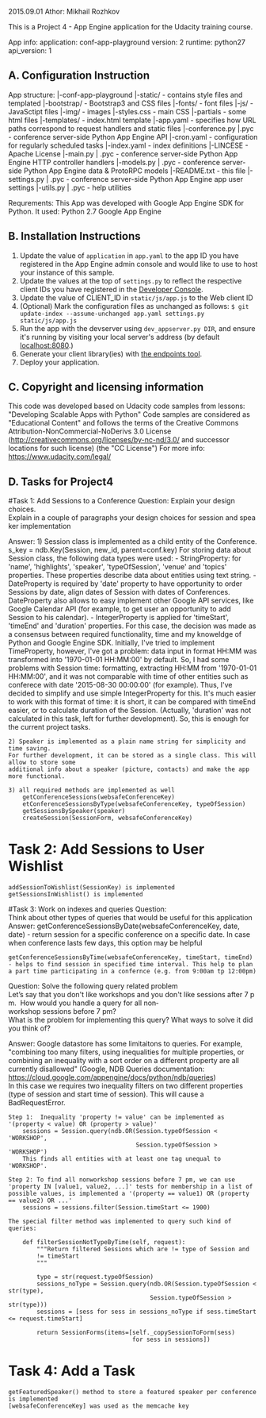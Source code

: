 2015.09.01
Athor: Mikhail Rozhkov

This is a Project 4 - App Engine application for the Udacity training course.

App info:
	application: conf-app-playground
	version: 2
	runtime: python27
	api_version: 1
	


A. Configuration Instruction
---------------------------- 
App structure: 
    |-conf-app-playground
	|-static/				- contains style files and templated
		|-bootstrap/		- Bootstrap3 and CSS files
		|-fonts/			- font files
		|-js/				- JavaSctipt files
		|-img/    			- images
		|-styles.css		- main CSS 
		|-partials			- some html files 
	|-templates/			- index.html template
	|-app.yaml				- specifies how URL paths correspond to request handlers and static files
	|-conference.py |.pyc	- conference server-side Python App Engine API
	|-cron.yaml				- configuration for regularly scheduled tasks 
	|-index.yaml 			- index definitions
	|-LINCESE 				- Apache License
	|-main.py | .pyc 		- conference server-side Python App Engine HTTP controller handlers 
	|-models.py | .pyc 		- conference server-side Python App Engine data & ProtoRPC models
	|-README.txt			- this file
	|-settings.py | .pyc 	- conference server-side Python App Engine app user settings
	|-utils.py | .pyc 		- help utilities 

Requrements:
This App was developed with Google App Engine SDK for Python. It used: 
	Python 2.7
	Google App Engine



B. Installation Instructions 
----------------------------
1. Update the value of `application` in `app.yaml` to the app ID you
   have registered in the App Engine admin console and would like to use to host
   your instance of this sample.
1. Update the values at the top of `settings.py` to
   reflect the respective client IDs you have registered in the
   [Developer Console][4].
1. Update the value of CLIENT_ID in `static/js/app.js` to the Web client ID
1. (Optional) Mark the configuration files as unchanged as follows:
   `$ git update-index --assume-unchanged app.yaml settings.py static/js/app.js`
1. Run the app with the devserver using `dev_appserver.py DIR`, and ensure it's running by visiting
   your local server's address (by default [localhost:8080][5].)
1. Generate your client library(ies) with [the endpoints tool][6].
1. Deploy your application.

[1]: https://developers.google.com/appengine
[2]: http://python.org
[3]: https://developers.google.com/appengine/docs/python/endpoints/
[4]: https://console.developers.google.com/
[5]: https://localhost:8080/
[6]: https://developers.google.com/appengine/docs/python/endpoints/endpoints_tool



C. Copyright and licensing information
-----------------------------------
This code was developed based on Udacity code samples from lessons:
	"Developing Scalable Apps with Python"
Code samples are considered as "Educational Content" and follows the terms of the Creative Commons 
Attribution-NonCommercial-NoDerivs 3.0 License (http://creativecommons.org/licenses/by-nc-nd/3.0/ 
and successor locations for such license) (the "CC License")
For more info: https://www.udacity.com/legal/ 



D. Tasks for Project4
---------------------------- 

#Task 1: Add Sessions to a Conference
Question: Explain your design choices. Explain in a couple of paragraphs your design choices for session and speaker implementation

Answer:
	1) Session class is implemented as a child entity of the Conference. 
		s_key = ndb.Key(Session, new_id, parent=conf.key)
	For storing data  about Session class, the following data types were used:
	- StringProperty: for 'name', 'highlights', 'speaker', 'typeOfSession', 'venue' and 'topics' properties.
	These properties describe data about entities using text string.
	- DateProperty is required by 'date' property to have opportunity to order Sessions by date,
	align dates of Session with dates of Conferences. DateProperty also allows to easy implement other
	Google API services, like Google Calendar API (for example, to get user an opportunity to add Session
	to his calendar).
	- IntegerProperty is applied for 'timeStart', 'timeEnd' and 'duration' properties. For this case, the decision was made
	as a consensus between required functionality, time and my knoweldge of Python and Google Engine SDK.
	Initially, I've tried to implement TimeProperty, however, I've got a problem: data input in format
	HH:MM was transformed into '1970-01-01 HH:MM:00' by default. So, I had some problems with Session time: formatting,
	extracting HH:MM from '1970-01-01 HH:MM:00', and it was not comparable with time of other entities
	such as conferece with date '2015-08-30 00:00:00' (for example).
	Thus, I've decided to simplify and use simple IntegerProperty for this. It's much easier to work with this format
	of time: it is short, it can be compared with timeEnd easier, or to calculate duration of the Session.
	(Actually, 'duration' was not calculated in this task, left for further development). So, this is enough
	for the current project tasks.
	
	2) Speaker is implemented as a plain name string for simplicity and time saving.
	For further development, it can be stored as a single class. This will allow to store some
	additional info about a speaker (picture, contacts) and make the app more functional.

	3) all required methods are implemented as well
		getConferenceSessions(websafeConferenceKey) 
		etConferenceSessionsByType(websafeConferenceKey, typeOfSession) 
 		getSessionsBySpeaker(speaker) 
 		createSession(SessionForm, websafeConferenceKey)



# Task 2: Add Sessions to User Wishlist
	addSessionToWishlist(SessionKey) is implemented 
	getSessionsInWishlist() is implemented



#Task 3: Work on indexes and queries
Question: Think about other types of queries that would be useful for this application
Answer: 
	getConferenceSessionsByDate(websafeConferenceKey, date, date) - return session for a specific conference on a specific date. In case when conference lasts few days, this option may be helpful

	getConferenceSessionsByTime(websafeConferenceKey, timeStart, timeEnd) - helps to find session in specified time interval. This help to plan a part time participating in a confernce (e.g. from 9:00am tp 12:00pm)  

Question: Solve the following query related problem
	Let’s say that you don't like workshops and you don't like sessions after 7 pm. 
	How would you handle a query for all non­workshop sessions before 7 pm? 
	What is the problem for implementing this query? What ways to solve it did you
	think of?

Answer: 
	Google datastore has some limitaitons to queries. For example, "combining too many filters, using inequalities for multiple properties, or combining an inequality with a sort order on a different property are all currently disallowed" (Google, NDB Queries documentation: https://cloud.google.com/appengine/docs/python/ndb/queries)   
	In this case we requires two inequality filters on two different properties (type of session and start time of session). This will cause a BadRequestError.

	Step 1:  Inequality 'property != value' can be implemented as '(property < value) OR (property > value)'
		sessions = Session.query(ndb.OR(Session.typeOfSession < 'WORKSHOP',
										Session.typeOfSession > 'WORKSHOP')
		This finds all entities with at least one tag unequal to 'WORKSHOP'. 
	
	Step 2: To find all non­workshop sessions before 7 pm, we can use 'property IN [value1, value2, ...]' tests for membership in a list of possible values, is implemented a '(property == value1) OR (property == value2) OR ...'
		sessions = sessions.filter(Session.timeStart <= 1900)

	The special filter method was implemented to query such kind of queries:

	    def filterSessionNotTypeByTime(self, request):
	        """Return filtered Sessions which are != type of Session and
	        != timeStart
	        """

	        type = str(request.typeOfSession)
	        sessions_noType = Session.query(ndb.OR(Session.typeOfSession < str(type),
											Session.typeOfSession > str(type)))
	        sessions = [sess for sess in sessions_noType if sess.timeStart <= request.timeStart]

	        return SessionForms(items=[self._copySessionToForm(sess)
	                                   for sess in sessions])


# Task 4: Add a Task
	getFeaturedSpeaker() method to store a featured speaker per conference is implemented
	[websafeConferenceKey] was used as the memcache key
